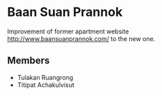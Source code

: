 # Baan Suan Prannok


Improvement of former apartment website http://www.baansuanprannok.com/ to the new one.


## Members

- Tulakan Ruangrong
- Titipat Achakulvisut
